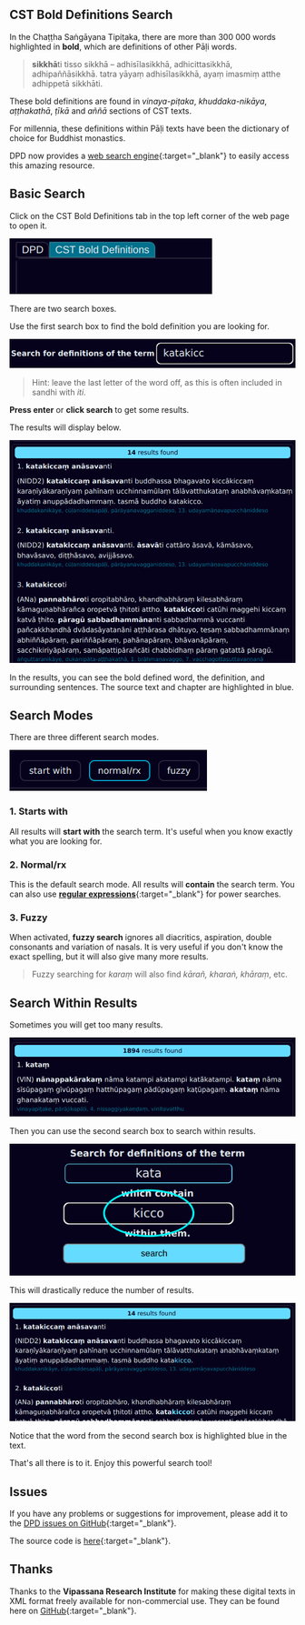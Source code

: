 ## CST Bold Definitions Search

In the Chaṭṭha Saṅgāyana Tipiṭaka, there are more than 300 000 words highlighted in **bold**, which are definitions of other Pāḷi words.

> **sikkhā**ti tisso sikkhā – adhisīlasikkhā, adhicittasikkhā, adhipaññāsikkhā. tatra yāyaṃ adhisīlasikkhā, ayaṃ imasmiṃ atthe adhippetā sikkhāti.

These bold definitions are found in *vinaya-piṭaka*, *khuddaka-nikāya*, *aṭṭhakathā*, *ṭīkā* and *aññā* sections of CST texts.

For millennia, these definitions within Pāḷi texts have been the dictionary of choice for Buddhist monastics. 

DPD now provides a [web search engine](https://www.dpdict.net){:target="_blank"} to easily access this amazing resource.

## Basic Search

Click on the CST Bold Definitions tab in the top left corner of the web page to open it. 

![DPD bold definitions tab](../pics/dpdict.net/dpdict_bd_tab.png)

There are two search boxes.

Use the first search box to find the bold definition you are looking for.

![Search box 1](../pics/dpdict.net/dpdict_bd_searchbox1.png)

> Hint: leave the last letter of the word off, as this is often included in sandhi with *iti*.

**Press enter** or **click search** to get some results.

The results will display below.

![Search results](../pics/dpdict.net/dpdict_bd_results.png)

In the results, you can see the bold defined word, the definition, and surrounding sentences. The source text and chapter are highlighted in blue. 

## Search Modes

There are three different search modes. 

![Search modes](../pics/dpdict.net/dpdict_bd_search_modes.png)

### 1. Starts with
All results will **start with** the search term. It's useful when you know exactly what you are looking for.

### 2. Normal/rx
This is the default search mode. All results will **contain** the search term. You can also use [**regular expressions**](https://regexone.com/){:target="_blank"} for power searches.

### 3. Fuzzy
When activated, **fuzzy search** ignores all diacritics, aspiration, double consonants and variation of nasals. It is very useful if you don't know the exact spelling, but it will also give many more results. 

> Fuzzy searching for *karaṃ* will also find *kārañ, kharaṅ, khāraṃ*, etc. 

## Search Within Results

Sometimes you will get too many results. 

![Too many results](../pics/dpdict.net/dpdict_bd_too_many.png)

Then you can use the second search box to search within results. 

![Search box 2](../pics/dpdict.net/dpdict_bd_searchbox2.png)

This will drastically reduce the number of results.

![alt text](../pics/dpdict.net/dpdict_bd_less_results.png)

Notice that the word from the second search box is highlighted blue in the text.

That's all there is to it. Enjoy this powerful search tool!

## Issues

If you have any problems or suggestions for improvement, please add it to the [DPD issues on GitHub](https://github.com/digitalpalidictionary/dpd-db/issues){:target="_blank"}.

The source code is [here](https://github.com/digitalpalidictionary/dpd-db/blob/6eaaa4c58059e5e03ecdf522635335b89a5e4b1d/exporter/webapp/main.py#L223){:target="_blank"}.

## Thanks

Thanks to the **Vipassana Research Institute** for making these digital texts in XML format freely available for non-commercial use. They can be found here on [GitHub](https://github.com/VipassanaTech/tipitaka-xml){:target="_blank"}.


